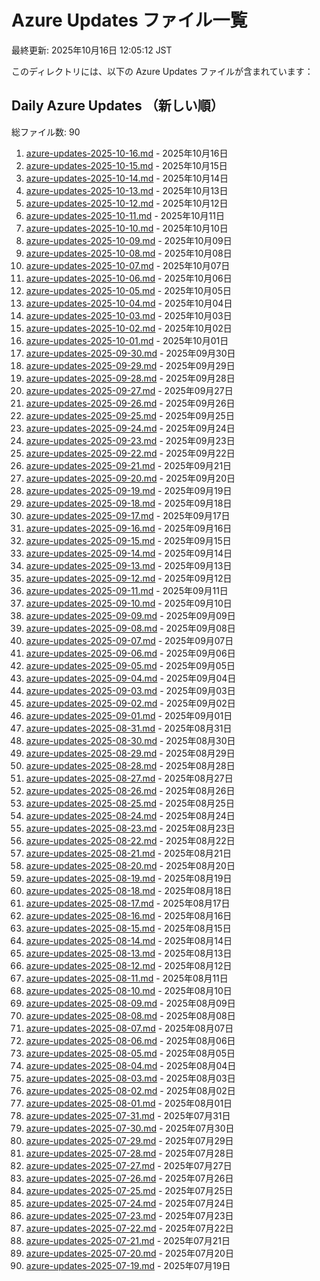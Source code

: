 # Azure Updates ファイル一覧

最終更新: 2025年10月16日 12:05:12 JST

このディレクトリには、以下の Azure Updates ファイルが含まれています：

## Daily Azure Updates （新しい順）

総ファイル数: 90

1. [azure-updates-2025-10-16.md](./azure-updates-2025-10-16.md) - 2025年10月16日
2. [azure-updates-2025-10-15.md](./azure-updates-2025-10-15.md) - 2025年10月15日
3. [azure-updates-2025-10-14.md](./azure-updates-2025-10-14.md) - 2025年10月14日
4. [azure-updates-2025-10-13.md](./azure-updates-2025-10-13.md) - 2025年10月13日
5. [azure-updates-2025-10-12.md](./azure-updates-2025-10-12.md) - 2025年10月12日
6. [azure-updates-2025-10-11.md](./azure-updates-2025-10-11.md) - 2025年10月11日
7. [azure-updates-2025-10-10.md](./azure-updates-2025-10-10.md) - 2025年10月10日
8. [azure-updates-2025-10-09.md](./azure-updates-2025-10-09.md) - 2025年10月09日
9. [azure-updates-2025-10-08.md](./azure-updates-2025-10-08.md) - 2025年10月08日
10. [azure-updates-2025-10-07.md](./azure-updates-2025-10-07.md) - 2025年10月07日
11. [azure-updates-2025-10-06.md](./azure-updates-2025-10-06.md) - 2025年10月06日
12. [azure-updates-2025-10-05.md](./azure-updates-2025-10-05.md) - 2025年10月05日
13. [azure-updates-2025-10-04.md](./azure-updates-2025-10-04.md) - 2025年10月04日
14. [azure-updates-2025-10-03.md](./azure-updates-2025-10-03.md) - 2025年10月03日
15. [azure-updates-2025-10-02.md](./azure-updates-2025-10-02.md) - 2025年10月02日
16. [azure-updates-2025-10-01.md](./azure-updates-2025-10-01.md) - 2025年10月01日
17. [azure-updates-2025-09-30.md](./azure-updates-2025-09-30.md) - 2025年09月30日
18. [azure-updates-2025-09-29.md](./azure-updates-2025-09-29.md) - 2025年09月29日
19. [azure-updates-2025-09-28.md](./azure-updates-2025-09-28.md) - 2025年09月28日
20. [azure-updates-2025-09-27.md](./azure-updates-2025-09-27.md) - 2025年09月27日
21. [azure-updates-2025-09-26.md](./azure-updates-2025-09-26.md) - 2025年09月26日
22. [azure-updates-2025-09-25.md](./azure-updates-2025-09-25.md) - 2025年09月25日
23. [azure-updates-2025-09-24.md](./azure-updates-2025-09-24.md) - 2025年09月24日
24. [azure-updates-2025-09-23.md](./azure-updates-2025-09-23.md) - 2025年09月23日
25. [azure-updates-2025-09-22.md](./azure-updates-2025-09-22.md) - 2025年09月22日
26. [azure-updates-2025-09-21.md](./azure-updates-2025-09-21.md) - 2025年09月21日
27. [azure-updates-2025-09-20.md](./azure-updates-2025-09-20.md) - 2025年09月20日
28. [azure-updates-2025-09-19.md](./azure-updates-2025-09-19.md) - 2025年09月19日
29. [azure-updates-2025-09-18.md](./azure-updates-2025-09-18.md) - 2025年09月18日
30. [azure-updates-2025-09-17.md](./azure-updates-2025-09-17.md) - 2025年09月17日
31. [azure-updates-2025-09-16.md](./azure-updates-2025-09-16.md) - 2025年09月16日
32. [azure-updates-2025-09-15.md](./azure-updates-2025-09-15.md) - 2025年09月15日
33. [azure-updates-2025-09-14.md](./azure-updates-2025-09-14.md) - 2025年09月14日
34. [azure-updates-2025-09-13.md](./azure-updates-2025-09-13.md) - 2025年09月13日
35. [azure-updates-2025-09-12.md](./azure-updates-2025-09-12.md) - 2025年09月12日
36. [azure-updates-2025-09-11.md](./azure-updates-2025-09-11.md) - 2025年09月11日
37. [azure-updates-2025-09-10.md](./azure-updates-2025-09-10.md) - 2025年09月10日
38. [azure-updates-2025-09-09.md](./azure-updates-2025-09-09.md) - 2025年09月09日
39. [azure-updates-2025-09-08.md](./azure-updates-2025-09-08.md) - 2025年09月08日
40. [azure-updates-2025-09-07.md](./azure-updates-2025-09-07.md) - 2025年09月07日
41. [azure-updates-2025-09-06.md](./azure-updates-2025-09-06.md) - 2025年09月06日
42. [azure-updates-2025-09-05.md](./azure-updates-2025-09-05.md) - 2025年09月05日
43. [azure-updates-2025-09-04.md](./azure-updates-2025-09-04.md) - 2025年09月04日
44. [azure-updates-2025-09-03.md](./azure-updates-2025-09-03.md) - 2025年09月03日
45. [azure-updates-2025-09-02.md](./azure-updates-2025-09-02.md) - 2025年09月02日
46. [azure-updates-2025-09-01.md](./azure-updates-2025-09-01.md) - 2025年09月01日
47. [azure-updates-2025-08-31.md](./azure-updates-2025-08-31.md) - 2025年08月31日
48. [azure-updates-2025-08-30.md](./azure-updates-2025-08-30.md) - 2025年08月30日
49. [azure-updates-2025-08-29.md](./azure-updates-2025-08-29.md) - 2025年08月29日
50. [azure-updates-2025-08-28.md](./azure-updates-2025-08-28.md) - 2025年08月28日
51. [azure-updates-2025-08-27.md](./azure-updates-2025-08-27.md) - 2025年08月27日
52. [azure-updates-2025-08-26.md](./azure-updates-2025-08-26.md) - 2025年08月26日
53. [azure-updates-2025-08-25.md](./azure-updates-2025-08-25.md) - 2025年08月25日
54. [azure-updates-2025-08-24.md](./azure-updates-2025-08-24.md) - 2025年08月24日
55. [azure-updates-2025-08-23.md](./azure-updates-2025-08-23.md) - 2025年08月23日
56. [azure-updates-2025-08-22.md](./azure-updates-2025-08-22.md) - 2025年08月22日
57. [azure-updates-2025-08-21.md](./azure-updates-2025-08-21.md) - 2025年08月21日
58. [azure-updates-2025-08-20.md](./azure-updates-2025-08-20.md) - 2025年08月20日
59. [azure-updates-2025-08-19.md](./azure-updates-2025-08-19.md) - 2025年08月19日
60. [azure-updates-2025-08-18.md](./azure-updates-2025-08-18.md) - 2025年08月18日
61. [azure-updates-2025-08-17.md](./azure-updates-2025-08-17.md) - 2025年08月17日
62. [azure-updates-2025-08-16.md](./azure-updates-2025-08-16.md) - 2025年08月16日
63. [azure-updates-2025-08-15.md](./azure-updates-2025-08-15.md) - 2025年08月15日
64. [azure-updates-2025-08-14.md](./azure-updates-2025-08-14.md) - 2025年08月14日
65. [azure-updates-2025-08-13.md](./azure-updates-2025-08-13.md) - 2025年08月13日
66. [azure-updates-2025-08-12.md](./azure-updates-2025-08-12.md) - 2025年08月12日
67. [azure-updates-2025-08-11.md](./azure-updates-2025-08-11.md) - 2025年08月11日
68. [azure-updates-2025-08-10.md](./azure-updates-2025-08-10.md) - 2025年08月10日
69. [azure-updates-2025-08-09.md](./azure-updates-2025-08-09.md) - 2025年08月09日
70. [azure-updates-2025-08-08.md](./azure-updates-2025-08-08.md) - 2025年08月08日
71. [azure-updates-2025-08-07.md](./azure-updates-2025-08-07.md) - 2025年08月07日
72. [azure-updates-2025-08-06.md](./azure-updates-2025-08-06.md) - 2025年08月06日
73. [azure-updates-2025-08-05.md](./azure-updates-2025-08-05.md) - 2025年08月05日
74. [azure-updates-2025-08-04.md](./azure-updates-2025-08-04.md) - 2025年08月04日
75. [azure-updates-2025-08-03.md](./azure-updates-2025-08-03.md) - 2025年08月03日
76. [azure-updates-2025-08-02.md](./azure-updates-2025-08-02.md) - 2025年08月02日
77. [azure-updates-2025-08-01.md](./azure-updates-2025-08-01.md) - 2025年08月01日
78. [azure-updates-2025-07-31.md](./azure-updates-2025-07-31.md) - 2025年07月31日
79. [azure-updates-2025-07-30.md](./azure-updates-2025-07-30.md) - 2025年07月30日
80. [azure-updates-2025-07-29.md](./azure-updates-2025-07-29.md) - 2025年07月29日
81. [azure-updates-2025-07-28.md](./azure-updates-2025-07-28.md) - 2025年07月28日
82. [azure-updates-2025-07-27.md](./azure-updates-2025-07-27.md) - 2025年07月27日
83. [azure-updates-2025-07-26.md](./azure-updates-2025-07-26.md) - 2025年07月26日
84. [azure-updates-2025-07-25.md](./azure-updates-2025-07-25.md) - 2025年07月25日
85. [azure-updates-2025-07-24.md](./azure-updates-2025-07-24.md) - 2025年07月24日
86. [azure-updates-2025-07-23.md](./azure-updates-2025-07-23.md) - 2025年07月23日
87. [azure-updates-2025-07-22.md](./azure-updates-2025-07-22.md) - 2025年07月22日
88. [azure-updates-2025-07-21.md](./azure-updates-2025-07-21.md) - 2025年07月21日
89. [azure-updates-2025-07-20.md](./azure-updates-2025-07-20.md) - 2025年07月20日
90. [azure-updates-2025-07-19.md](./azure-updates-2025-07-19.md) - 2025年07月19日
